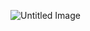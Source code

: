![Untitled Image](http://test-wp.liuhao.im/wp-content/uploads/2016/07/wpid-Screen-Shot-2016-07-27-at-11.34.17-AM1.png)